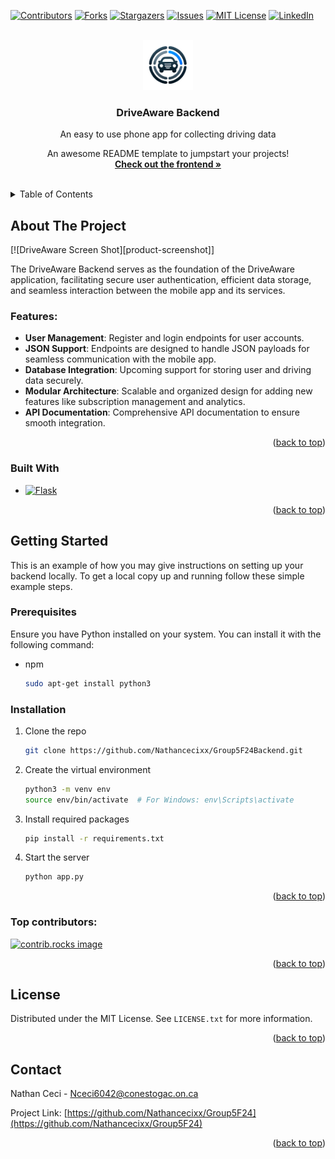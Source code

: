 <a id="readme-top"></a>



<!-- PROJECT SHIELDS -->
[![Contributors][contributors-shield]][contributors-url]
[![Forks][forks-shield]][forks-url]
[![Stargazers][stars-shield]][stars-url]
[![Issues][issues-shield]][issues-url]
[![MIT License][license-shield]][license-url]
[![LinkedIn][linkedin-shield]][linkedin-url]



<!-- PROJECT LOGO -->
<br />
<div align="center">
  <a href="https://github.com/Nathancecixx/Group5F24Backend">
    <img src="DriveAware_Logo.png" alt="Logo" width="80" height="80">
  </a>

  <h3 align="center">DriveAware Backend</h3>

  <p align="center">
    An easy to use phone app for collecting driving data
  </p>

<p align="center">
    An awesome README template to jumpstart your projects!
    <br />
    <a href="https://github.com/Nathancecixx/Group5F24"><strong>Check out the frontend »</strong></a>
    <br />
    <br />
  </p>
</div>



<!-- TABLE OF CONTENTS -->
<details>
  <summary>Table of Contents</summary>
  <ol>
    <li>
      <a href="#about-the-project">About The Project</a>
      <ul>
        <li><a href="#built-with">Built With</a></li>
      </ul>
    </li>
    <li>
      <a href="#getting-started">Getting Started</a>
      <ul>
        <li><a href="#prerequisites">Prerequisites</a></li>
        <li><a href="#installation">Installation</a></li>
      </ul>
    </li>
    <li><a href="#usage">Usage</a></li>
    <li><a href="#license">License</a></li>
    <li><a href="#contact">Contact</a></li>
  </ol>
</details>



<!-- ABOUT THE PROJECT -->
## About The Project

[![DriveAware Screen Shot][product-screenshot]]

The DriveAware Backend serves as the foundation of the DriveAware application, facilitating secure user authentication, efficient data storage, and seamless interaction between the mobile app and its services.

### Features:
- **User Management**: Register and login endpoints for user accounts.
- **JSON Support**: Endpoints are designed to handle JSON payloads for seamless communication with the mobile app.
- **Database Integration**: Upcoming support for storing user and driving data securely.
- **Modular Architecture**: Scalable and organized design for adding new features like subscription management and analytics.
- **API Documentation**: Comprehensive API documentation to ensure smooth integration.

<p align="right">(<a href="#readme-top">back to top</a>)</p>



### Built With

* [![Flask][Flask]][Flask-url]

<p align="right">(<a href="#readme-top">back to top</a>)</p>



<!-- GETTING STARTED -->
## Getting Started

This is an example of how you may give instructions on setting up your backend locally.
To get a local copy up and running follow these simple example steps.

### Prerequisites

Ensure you have Python installed on your system. You can install it with the following command:
* npm
  ```sh
  sudo apt-get install python3
  ```

### Installation

1. Clone the repo
   ```sh
   git clone https://github.com/Nathancecixx/Group5F24Backend.git
   ```
2. Create the virtual environment
   ```sh
   python3 -m venv env
   source env/bin/activate  # For Windows: env\Scripts\activate
   ```
3. Install required packages
   ```sh
   pip install -r requirements.txt
   ```
4. Start the server
   ```sh
   python app.py
   ```

<p align="right">(<a href="#readme-top">back to top</a>)</p>

### Top contributors:

<a href="https://github.com/Nathancecixx/Group5F24Backend/graphs/contributors">
  <img src="https://contrib.rocks/image?repo=Nathancecixx/Group5F24Backend" alt="contrib.rocks image" />
</a>

<p align="right">(<a href="#readme-top">back to top</a>)</p>



<!-- LICENSE -->
## License

Distributed under the MIT License. See `LICENSE.txt` for more information.

<p align="right">(<a href="#readme-top">back to top</a>)</p>



<!-- CONTACT -->
## Contact

Nathan Ceci - Nceci6042@conestogac.on.ca

Project Link: [https://github.com/Nathancecixx/Group5F24](https://github.com/Nathancecixx/Group5F24)

<p align="right">(<a href="#readme-top">back to top</a>)</p>


<!-- MARKDOWN LINKS & IMAGES -->
<!-- https://www.markdownguide.org/basic-syntax/#reference-style-links -->
[contributors-shield]: https://img.shields.io/github/contributors/Nathancecixx/Group5F24Backend.svg?style=for-the-badge
[contributors-url]: https://github.com/Nathancecixx/Group5F24Backend/graphs/contributors
[forks-shield]: https://img.shields.io/github/forks/Nathancecixx/Group5F24Backend.svg?style=for-the-badge
[forks-url]: https://github.com/Nathancecixx/Group5F24Backend.svg/network/members
[stars-shield]: https://img.shields.io/github/stars/Nathancecixx/Group5F24Backend.svg?style=for-the-badge
[stars-url]: https://github.com/Nathancecixx/Group5F24Backend/stargazers
[issues-shield]: https://img.shields.io/github/issues/Nathancecixx/Group5F24Backend.svg?style=for-the-badge
[issues-url]: https://github.com/Nathancecixx/Group5F24Backend/issues
[license-shield]: https://img.shields.io/github/license/Nathancecixx/Group5F24Backend.svg?style=for-the-badge
[license-url]: https://github.com/Nathancecixx/Group5F24Backend/blob/master/LICENSE.txt
[linkedin-shield]: https://img.shields.io/badge/-LinkedIn-black.svg?style=for-the-badge&logo=linkedin&colorB=555
[linkedin-url]: https://linkedin.com/in/nathanceci

[React Native]: https://img.shields.io/badge/React%20Native-20232A?style=for-the-badge&logo=react&logoColor=61DAFB
[React Native-url]: https://reactnative.dev/

[Flask]: https://img.shields.io/badge/Flask-000000?style=for-the-badge&logo=flask&logoColor=white
[Flask-url]: https://flask.palletsprojects.com/en/stable/
